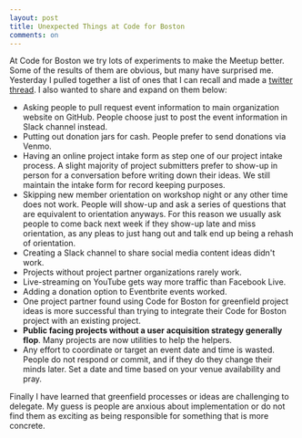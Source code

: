 ```yaml
---
layout: post
title: Unexpected Things at Code for Boston
comments: on
---
```

At Code for Boston we try lots of experiments to make the Meetup better. Some of the results of them are obvious, but many have surprised me. Yesterday I pulled together a list of ones that I can recall and made a [twitter thread](https://twitter.com/mzagaja/status/1218982692982792192). I also wanted to share and expand on them below:

- Asking people to pull request event information to main organization website on GitHub. People choose just to post the event information in Slack channel instead.
- Putting out donation jars for cash. People prefer to send donations via Venmo.
- Having an online project intake form as step one of our project intake process. A slight majority of project submitters prefer to show-up in person for a conversation before writing down their ideas. We still maintain the intake form for record keeping purposes.
- Skipping new member orientation on workshop night or any other time does not work. People will show-up and ask a  series of questions that are equivalent to orientation anyways. For this reason we usually ask people to come back next week if they show-up late and miss orientation, as any pleas to just hang out and talk end up being a rehash of orientation.
- Creating a Slack channel to share social media content ideas didn't work.
- Projects without project partner organizations rarely work.
- Live-streaming on YouTube gets way more traffic than Facebook Live.
- Adding a donation option to Eventbrite events worked.
- One project partner found using Code for Boston for greenfield project ideas is more successful than trying to integrate their Code for Boston project with an existing project.
- **Public facing projects without a user acquisition strategy generally flop**. Many projects are now utilities to help the helpers.
- Any effort to coordinate or target an event date and time is wasted. People do not respond or commit, and if they do they change their minds later. Set a date and time based on your venue availability and pray.

Finally I have learned that greenfield processes or ideas are challenging to delegate. My guess is people are anxious about implementation or do not find them as exciting as being responsible for something that is more concrete.